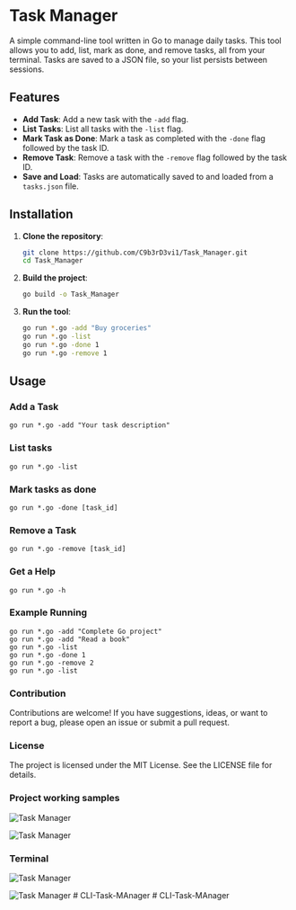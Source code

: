 # Task Manager

A simple command-line tool written in Go to manage daily tasks. This tool allows you to add, list, mark as done, and remove tasks, all from your terminal. Tasks are saved to a JSON file, so your list persists between sessions.

## Features

- **Add Task**: Add a new task with the `-add` flag.
- **List Tasks**: List all tasks with the `-list` flag.
- **Mark Task as Done**: Mark a task as completed with the `-done` flag followed by the task ID.
- **Remove Task**: Remove a task with the `-remove` flag followed by the task ID.
- **Save and Load**: Tasks are automatically saved to and loaded from a `tasks.json` file.

## Installation

1. **Clone the repository**:

    ```bash
    git clone https://github.com/C9b3rD3vi1/Task_Manager.git
    cd Task_Manager
    ```

2. **Build the project**:

    ```bash
    go build -o Task_Manager
    ```

3. **Run the tool**:

    ```bash
    go run *.go -add "Buy groceries"
    go run *.go -list
    go run *.go -done 1
    go run *.go -remove 1
    ```

## Usage

### **Add a Task**

    go run *.go -add "Your task description"

### **List tasks**

    go run *.go -list

### **Mark tasks as done**

    go run *.go -done [task_id]

### **Remove a Task**

    go run *.go -remove [task_id]

### **Get a Help**

    go run *.go -h

### **Example Running**

    go run *.go -add "Complete Go project"
    go run *.go -add "Read a book"
    go run *.go -list
    go run *.go -done 1
    go run *.go -remove 2
    go run *.go -list

### **Contribution**

Contributions are welcome! If you have suggestions, ideas, or want to report a bug, please open an issue or submit a pull request.

### **License**

The project is licensed under the MIT License. See the LICENSE file for details.

### **Project working samples**

![Task Manager](images/Output01.png)

![Task Manager](images/Output02.png)

### **Terminal**

![Task Manager](images/Screenshot1.png)

![Task Manager](images/Screenshot05.png)
#   C L I - T a s k - M A n a g e r  
 #   C L I - T a s k - M A n a g e r  
 